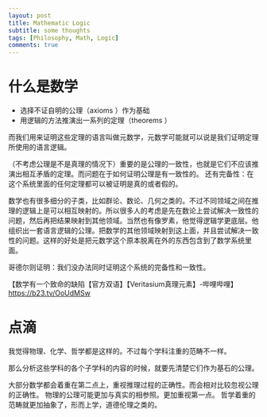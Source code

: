 ```yaml
---
layout: post
title: Mathematic Logic
subtitle: some thoughts
tags: [Philosophy, Math, Logic]
comments: true
---
```


# 什么是数学

* 选择不证自明的公理（axioms ）作为基础
* 用逻辑的方法推演出一系列的定理（theorems ）

而我们用来证明这些定理的语言叫做元数学，元数学可能就可以说是我们证明定理所使用的语言逻辑。

（不考虑公理是不是真理的情况下）重要的是公理的一致性，也就是它们不应该推演出相互矛盾的定理。而问题在于如何证明公理是有一致性的。
还有完备性：在这个系统里面的任何定理都可以被证明是真的或者假的。

数学也有很多细分的子类，比如群论、数论、几何之类的。不过不同领域之间在推理的逻辑上是可以相互映射的。所以很多人的考虑是先在数论上尝试解决一致性的问题，然后再把结果映射到其他领域。当然也有像罗素，他觉得逻辑学更底层。他组织出一套语言逻辑的公理。把数学的其他领域映射到这上面，并且尝试解决一致性的问题。这样的好处是把元数学这个原本脱离在外的东西包含到了数学系统里面。

哥德尔则证明：我们没办法同时证明这个系统的完备性和一致性。

【数学有一个致命的缺陷【官方双语】【Veritasium真理元素】-哔哩哔哩】 https://b23.tv/OoUdMSw

# 点滴

我觉得物理、化学、哲学都是这样的。不过每个学科注重的范畴不一样。

那么分析这些学科的各个子学科的内容的时候，就要先清楚它们作为基石的公理。

大部分数学都会着重在第二点上，重视推理过程的正确性。而会相对比较忽视公理的正确性。
物理的公理可能更加与真实的相参照。更加重视第一点。
哲学着重的范畴就更加抽象了，形而上学，道德伦理之类的。
